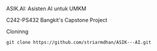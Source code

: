 ASIK.AI: Asisten AI untuk UMKM

C242-PS432 Bangkit's Capstone Project

Cloninng
```
git clone https://github.com/striarmdhan/ASIK---AI.git
```
